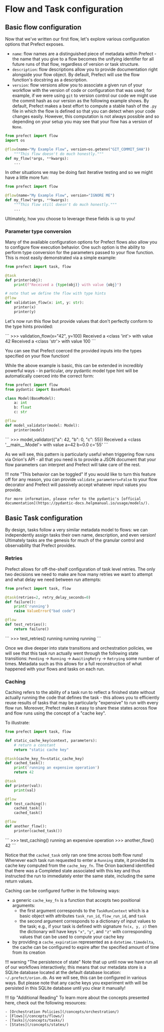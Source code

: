 # Flow and Task configuration

## Basic flow configuration

Now that we've written our first flow, let's explore various configuration options that Prefect exposes.

- `name`: flow names are a distinguished piece of metadata within Prefect - the name that you give to a flow becomes the unifying identifier for all future runs of that flow, regardless of version or task structure.
- `description`: flow descriptions allow you to provide documentation right alongside your flow object. By default, Prefect will use the flow function's docstring as a description.
- `version`: flow versions allow you to associate a given run of your workflow with the version of code or configuration that was used; for example, if we were using `git` to version control our code we might use the commit hash as our version as the following example shows. By default, Prefect makes a best effort to compute a stable hash of the `.py` file in which the flow is defined so that you can detect when your code changes easily.  However, this computation is not always possible and so depending on your setup you may see that your flow has a version of `None`.

```python
from prefect import flow
import os

@flow(name="My Example Flow", version=os.getenv("GIT_COMMIT_SHA"))
    """This flow doesn't do much honestly."""
def my_flow(*args, **kwargs):
    ...
```

In other situations we may be doing fast iterative testing and so we might have a little more fun:

```python
from prefect import flow

@flow(name="My Example Flow", version="IGNORE ME")
def my_flow(*args, **kwargs):
    """This flow still doesn't do much honestly."""
    ...
```

Ultimately, how you choose to leverage these fields is up to you!


### Parameter type conversion

Many of the available configuration options for Prefect flows also allow you to configure flow execution behavior.  One such option is the ability to perform type conversion for the parameters passed to your flow function.  This is most easily demonstrated via a simple example:

```python
from prefect import task, flow

@task
def printer(obj):
    print(f"Received a {type(obj)} with value {obj}")

# note that we define the flow with type hints
@flow
def validation_flow(x: int, y: str):
    printer(x)
    printer(y)
```

Let's now run this flow but provide values that don't perfectly conform to the type hints provided:

<div class="termy">
```
>>> validation_flow(x="42", y=100)
Received a &#60;class 'int'&#62; with value 42
Received a &#60;class 'str'&#62; with value 100
```
</div>

You can see that Prefect coerced the provided inputs into the types specified on your flow function!  

While the above example is basic, this can be extended in incredibly powerful ways - in particular, _any_ pydantic model type hint will be automatically coerced into the correct form:

```python
from prefect import flow
from pydantic import BaseModel

class Model(BaseModel):
    a: int
    b: float
    c: str

@flow
def model_validator(model: Model):
    printer(model)
```

<div class="termy">
```
>>> model_validator({"a": 42, "b": 0, "c": 55})
Received a &#60;class '__main__.Model'&#62; with value a=42 b=0.0 c='55'
```
</div>

As we will see, this pattern is particularly useful when triggering flow runs via Orion's API - all that you need is to provide a JSON document that your flow parameters can interpret and Prefect will take care of the rest.

!!! note "This behavior can be toggled"
    If you would like to turn this feature off for any reason, you can provide `validate_parameters=False` to your flow decorator and Prefect will passively accept whatever input values you provide.

    For more information, please refer to the pydantic's [official documentation](https://pydantic-docs.helpmanual.io/usage/models/).

## Basic Task configuration

By design, tasks follow a very similar metadata model to flows: we can independently assign tasks their own name, description, and even version!  Ultimately tasks are the genesis for much of the granular control and observability that Prefect provides.

### Retries

Prefect allows for off-the-shelf configuration of task level retries.  The only two decisions we need to make are how many retries we want to attempt and what delay we need between run attempts:

```python
from prefect import task, flow

@task(retries=2, retry_delay_seconds=0)
def failure():
    print('running')
    raise ValueError("bad code")

@flow
def test_retries():
    return failure()
```

<div class="termy">
```
>>> test_retries()
running
running
running
```
</div>

Once we dive deeper into state transitions and orchestration policies, we will see that this task run actually went through the following state transitions: `Pending` -> `Running` -> `AwaitingRetry` -> `Retrying` some number of times.  Metadata such as this allows for a full reconstruction of what happened with your flows and tasks on each run.

### Caching

Caching refers to the ability of a task run to reflect a finished state without actually running the code that defines the task - this allows you to efficiently reuse results of tasks that may be particularly "expensive" to run with every flow run.  Moreover, Prefect makes it easy to share these states across flow and flow runs using the concept of a "cache key".  

To illustrate:
```python
from prefect import task, flow

def static_cache_key(context, parameters):
    # return a constant
    return "static cache key"

@task(cache_key_fn=static_cache_key)
def cached_task():
    print('running an expensive operation')
    return 42

@task
def printer(val):
    print(val)

@flow
def test_caching():
    cached_task()
    cached_task()

@flow
def another_flow():
    printer(cached_task())
```

<div class="termy">
```
>>> test_caching()
running an expensive operation
>>> another_flow()
42
```
</div>

Notice that the `cached_task` only ran one time across both flow runs!  Whenever each task run requested to enter a `Running` state, it provided its cache key computed from the `cache_key_fn`.  The Orion backend identified that there was a Completed state associated with this key and thus instructed the run to immediately enter the same state, including the same return values.  

Caching can be configured further in the following ways:

- a generic `cache_key_fn` is a function that accepts two positional arguments: 
    - the first argument corresponds to the `TaskRunContext` which is a basic object with attributes `task_run_id`, `flow_run_id`, and `task`
    - the second argument corresponds to a dictionary of input values to the task; e.g., if your task is defined with signature `fn(x, y, z)` then the dictionary will have keys `"x"`, `"y"`, and `"z"` with corresponding values that can be used to compute your cache key
- by providing a `cache_expiration` represented as a `datetime.timedelta`, the cache can be configured to expire after the specified amount of time from its creation

!!! warning "The persistence of state"
    Note that up until now we have run all of our workflows interactively; this means that our metadata store is a SQLite database located at the default database location: `~/.prefect/orion.db`.  As we will see, this can be configured in various ways.  But please note that any cache keys you experiment with will be persisted in this SQLite database until you clear it manually!

!!! tip "Additional Reading"
    To learn more about the concepts presented here, check out the following resources:

    - [Orchestration Policies](/concepts/orchestration/)
    - [Flows](/concepts/flows/)
    - [Tasks](/concepts/tasks/)
    - [States](/concepts/states/)

